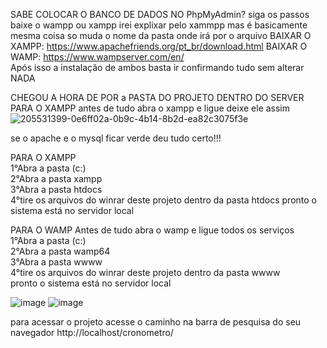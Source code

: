 SABE COLOCAR O BANCO DE DADOS NO PhpMyAdmin? siga os passos baixe o wampp ou xampp irei explixar pelo xammpp mas é basicamente mesma coisa so muda o nome da pasta onde irá por o arquivo
BAIXAR O XAMPP: https://www.apachefriends.org/pt_br/download.html
BAIXAR O WAMP: https://www.wampserver.com/en/ <br>
Após isso a instalação de ambos basta ir confirmando tudo sem alterar NADA

CHEGOU A HORA DE POR a PASTA DO PROJETO DENTRO DO SERVER
PARA O XAMPP antes de tudo abra o xampp e ligue deixe ele assim
![205531399-0e6ff02a-0b9c-4b14-8b2d-ea82c3075f3e](https://user-images.githubusercontent.com/55327081/213803569-9c951119-853a-46c8-84d4-7b8a881f8d0c.png)

se o apache e o mysql ficar verde deu tudo certo!!!

PARA O XAMPP <br>
1°Abra a pasta (c:) <br>
2°Abra a pasta xampp <br> 
3°Abra a pasta htdocs <br> 
4°tire os arquivos do winrar deste projeto dentro da pasta htdocs
pronto o sistema está no servidor local  <br> 

PARA O WAMP Antes de tudo abra o wamp e ligue todos os serviços <br>
1°Abra a pasta (c:) <br>
2°Abra a pasta wamp64 <br>
3°Abra a pasta wwww <br>
4°tire os arquivos do winrar deste projeto dentro da pasta wwww <br>
pronto o sistema está no servidor local <br> 

![image](https://user-images.githubusercontent.com/55327081/213805901-a54a2257-dcf3-4d31-8243-46589dfb9e53.png)
![image](https://user-images.githubusercontent.com/55327081/213805940-a1faaea6-1b73-4661-bb6b-1980030c58d9.png)


para acessar o projeto acesse o caminho na barra de pesquisa do seu navegador http://localhost/cronometro/
